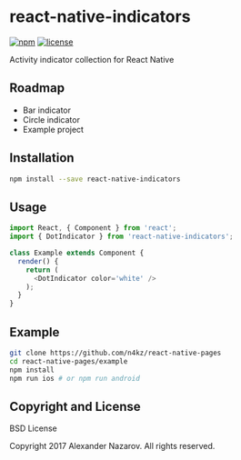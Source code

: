 [npm-badge]: https://img.shields.io/npm/v/react-native-indicators.svg?colorB=ff6d00
[npm-url]: https://npmjs.com/package/react-native-indicators
[license-badge]: https://img.shields.io/npm/l/react-native-indicators.svg?colorB=448aff
[license-url]: https://raw.githubusercontent.com/n4kz/react-native-indicators/master/license.txt

# react-native-indicators

[![npm][npm-badge]][npm-url]
[![license][license-badge]][license-url]

Activity indicator collection for React Native

## Roadmap

* Bar indicator
* Circle indicator
* Example project

## Installation

```bash
npm install --save react-native-indicators
```

## Usage

```javascript
import React, { Component } from 'react';
import { DotIndicator } from 'react-native-indicators';

class Example extends Component {
  render() {
    return (
      <DotIndicator color='white' />
    );
  }
}
```

## Example

```bash
git clone https://github.com/n4kz/react-native-pages
cd react-native-pages/example
npm install
npm run ios # or npm run android
```

## Copyright and License

BSD License

Copyright 2017 Alexander Nazarov. All rights reserved.
